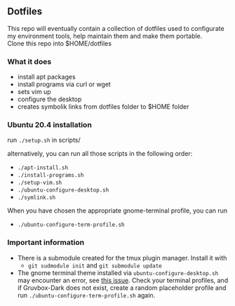## Dotfiles  

This repo will eventually contain a collection of dotfiles used to configurate my environment tools, help maintain them and make them portable.  
Clone this repo into $HOME/dotfiles

### What it does
- install apt packages  
- install programs via curl or wget  
- sets vim up  
- configure the desktop  
- creates symbolik links from dotfiles folder to $HOME folder

### Ubuntu 20.4 installation
run `./setup.sh` in scripts/

alternatively, you can run all those scripts in the following order:

- `./apt-install.sh`
- `./install-programs.sh`
- `./setup-vim.sh`
- `./ubuntu-configure-desktop.sh`
- `./symlink.sh`

When you have chosen the appropriate gnome-terminal profile, you can run  
- `./ubuntu-configure-term-profile.sh`

### Important information
- There is a submodule created for the tmux plugin manager. Install it with
  - `git sudmodule init` and `git submodule update`
- The gnome terminal theme installed via `ubuntu-configure-desktop.sh` may encounter an error, see [this issue](https://github.com/Mayccoll/Gogh/issues/63). Check your terminal profiles, and if Gruvbox-Dark does not exist, create a random placeholder profile and run `./ubuntu-configure-term-profile.sh` again.
